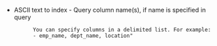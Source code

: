 - ASCII text to index
            - Query column name(s), if name is specified in query

            You can specify columns in a delimited list. For example:
            - emp_name, dept_name, location"